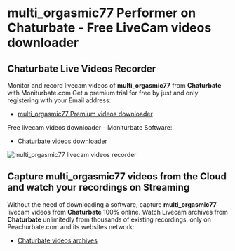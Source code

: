 # multi_orgasmic77 Performer on Chaturbate - Free LiveCam videos downloader

## Chaturbate Live Videos Recorder

Monitor and record livecam videos of **multi_orgasmic77** from **Chaturbate** with Moniturbate.com
Get a premium trial for free by just and only registering with your Email address:
* [multi_orgasmic77 Premium videos downloader](https://moniturbate.com/request-demo-licence-key.html)

Free livecam videos downloader - Moniturbate Software:
* [Chaturbate videos downloader](https://moniturbate.com/moniturbate-download-software.html)

![multi_orgasmic77 livecam videos recorder](https://peachurnet.com/templates/moniturbate-software.png)


## Capture multi_orgasmic77 videos from the Cloud and watch your recordings on Streaming

Without the need of downloading a software, capture **multi_orgasmic77** livecam videos from **Chaturbate** 100% online.
Watch Livecam archives from **Chaturbate** unlimitedly from thousands of existing recordings, only on Peachurbate.com and its websites network:
* [Chaturbate videos archives](https://peachurnet.com/)